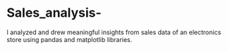 # Sales_analysis-
I analyzed and drew meaningful insights from sales data of an electronics store using pandas and matplotlib libraries.
